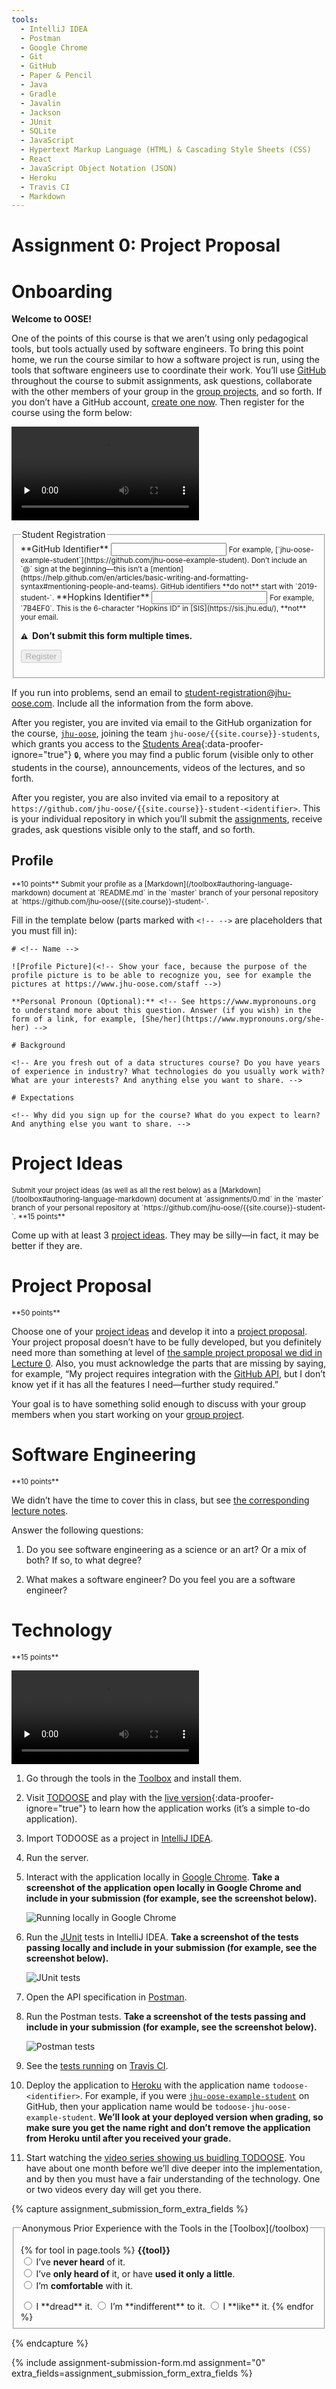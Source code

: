 ```yaml
---
tools:
  - IntelliJ IDEA
  - Postman
  - Google Chrome
  - Git
  - GitHub
  - Paper & Pencil
  - Java
  - Gradle
  - Javalin
  - Jackson
  - JUnit
  - SQLite
  - JavaScript
  - Hypertext Markup Language (HTML) & Cascading Style Sheets (CSS)
  - React
  - JavaScript Object Notation (JSON)
  - Heroku
  - Travis CI
  - Markdown
---
```


# Assignment 0: Project Proposal

# Onboarding

**Welcome to OOSE!**

One of the points of this course is that we aren’t using only pedagogical tools, but tools actually used by software engineers. To bring this point home, we run the course similar to how a software project is run, using the tools that software engineers use to coordinate their work. You’ll use [GitHub](https://github.com) throughout the course to submit assignments, ask questions, collaborate with the other members of your group in the [group projects](/group-projects), and so forth. If you don’t have a GitHub account, [create one now](https://github.com/join). Then register for the course using the form below:

<video src="https://archive.org/download/jhu-oose/onboarding-and-assignment-submission.mp4" controls preload="none"></video>

<form method="POST" action="https://roboose.herokuapp.com/roboose/students">
<fieldset markdown="1">

<legend>Student Registration</legend>

<label>
**GitHub Identifier**  
<input type="text" name="github" required pattern="[A-Za-z0-9][A-Za-z0-9-]*[A-Za-z0-9]">  
</label>
<small>
For example, [`jhu-oose-example-student`](https://github.com/jhu-oose-example-student).  
Don’t include an `@` sign at the beginning—this isn’t a [mention](https://help.github.com/en/articles/basic-writing-and-formatting-syntax#mentioning-people-and-teams).  
GitHub identifiers **do not** start with `2019-student-`.  
</small>

<label>
**Hopkins Identifier**  
<input type="text" name="hopkins" required pattern="[0-9A-F]{6}">  
</label>
<small>
For example, `7B4EF0`.  
This is the 6-character “Hopkins ID” in [SIS](https://sis.jhu.edu/), **not** your email.
</small>

**<small>⚠️</small>  Don’t submit this form multiple times.**

<button disabled>Register</button>

</fieldset>
</form>

If you run into problems, send an email to <student-registration@jhu-oose.com>. Include all the information from the form above.

After you register, you are invited via email to the GitHub organization for the course, [`jhu-oose`](https://github.com/jhu-oose), joining the team `jhu-oose/{{site.course}}-students`, which grants you access to the [Students Area](https://github.com/jhu-oose/{{site.course}}-students){:data-proofer-ignore="true"} <small title="You must be a registered student logged into GitHub to see this.">🔒</small>, where you may find a public forum (visible only to other students in the course), announcements, videos of the lectures, and so forth.

After you register, you are also invited via email to a repository at `https://github.com/jhu-oose/{{site.course}}-student-<identifier>`. This is your individual repository in which you’ll submit the [assignments](/#individual-assignments), receive grades, ask questions visible only to the staff, and so forth.

## Profile

<small>
**10 points**
</small>

<small>
Submit your profile as a [Markdown](/toolbox#authoring-language-markdown) document at `README.md` in the `master` branch of your personal repository at `https://github.com/jhu-oose/{{site.course}}-student-<identifier>`.
</small>

Fill in the template below (parts marked with `<!-- -->` are placeholders that you must fill in):

```
# <!-- Name -->

![Profile Picture](<!-- Show your face, because the purpose of the profile picture is to be able to recognize you, see for example the pictures at https://www.jhu-oose.com/staff -->)

**Personal Pronoun (Optional):** <!-- See https://www.mypronouns.org to understand more about this question. Answer (if you wish) in the form of a link, for example, [She/her](https://www.mypronouns.org/she-her) -->

# Background

<!-- Are you fresh out of a data structures course? Do you have years of experience in industry? What technologies do you usually work with? What are your interests? And anything else you want to share. -->

# Expectations

<!-- Why did you sign up for the course? What do you expect to learn? And anything else you want to share. -->
```

# Project Ideas

<small>
Submit your project ideas (as well as all the rest below) as a [Markdown](/toolbox#authoring-language-markdown) document at `assignments/0.md` in the `master` branch of your personal repository at `https://github.com/jhu-oose/{{site.course}}-student-<identifier>`.
</small>

<small>
**15 points**
</small>

Come up with at least 3 [project ideas](/lectures/0#project-ideas). They may be silly—in fact, it may be better if they are.

# Project Proposal

<small>
**50 points**
</small>

Choose one of your [project ideas](#project-ideas) and develop it into a [project proposal](/iterations/0#project-proposal). Your project proposal doesn’t have to be fully developed, but you definitely need more than something at level of [the sample project proposal we did in Lecture 0](/lectures/0#the-project-proposal-we-wrote-together-in-class). Also, you must acknowledge the parts that are missing by saying, for example, “My project requires integration with the [GitHub API](https://developer.github.com/v3/), but I don’t know yet if it has all the features I need—further study required.”

Your goal is to have something solid enough to discuss with your group members when you start working on your [group project](/group-projects).

# Software Engineering

<small>
**10 points**
</small>

We didn’t have the time to cover this in class, but see [the corresponding lecture notes](/lectures/0#welcome-to-oose).

Answer the following questions:

1. Do you see software engineering as a science or an art? Or a mix of both? If so, to what degree?

2. What makes a software engineer? Do you feel you are a software engineer?

# Technology

<small>
**15 points**
</small>

<video src="https://archive.org/download/todoose/todoose--getting-started.mp4" controls preload="none"></video>

1. Go through the tools in the [Toolbox](/toolbox) and install them.

2. Visit [TODOOSE](https://github.com/jhu-oose/todoose) and play with the [live version](https://todoose.herokuapp.com){:data-proofer-ignore="true"} to learn how the application works (it’s a simple to-do application).

3. Import TODOOSE as a project in [IntelliJ IDEA](/toolbox#integrated-development-environmentide-intellijidea).

4. Run the server.

5. Interact with the application locally in [Google Chrome](/toolbox#browser-googlechrome). **Take a screenshot of the application open locally in Google Chrome and include in your submission (for example, see the screenshot below).**

   ![Running locally in Google Chrome](running-locally-in-google-chrome.png)

6. Run the [JUnit](/toolbox#testing-framework-junit) tests in IntelliJ IDEA. **Take a screenshot of the tests passing locally and include in your submission (for example, see the screenshot below).**

   ![JUnit tests](junit-tests.png)

7. Open the API specification in [Postman](/toolbox#application-programming-interfaceapi-development-environmentade-postman).

8. Run the Postman tests. **Take a screenshot of the tests passing and include in your submission (for example, see the screenshot below).**

   ![Postman tests](postman-tests.png)

9. See the [tests running](https://travis-ci.com/jhu-oose/todoose) on [Travis CI](/toolbox#continuous-integrationci-server-travisci).

10. Deploy the application to [Heroku](/toolbox#platform-heroku) with the application name `todoose-<identifier>`. For example, if you were [`jhu-oose-example-student`](https://github.com/jhu-oose-example-student) on GitHub, then your application name would be `todoose-jhu-oose-example-student`. **We’ll look at your deployed version when grading, so make sure you get the name right and don’t remove the application from Heroku until after you received your grade.**

11. Start watching the [video series showing us buidling TODOOSE](/todoose). You have about one month before we’ll dive deeper into the implementation, and by then you must have a fair understanding of the technology. One or two videos every day will get you there.

{% capture assignment_submission_form_extra_fields %}

<fieldset markdown="1">

<legend markdown="1">Anonymous Prior Experience with the Tools in the [Toolbox](/toolbox)</legend>

{% for tool in page.tools %}
**{{tool}}**  
<label>
<input type="radio" name="feedback[toolbox][{{ tool | slugify }}][experience]" value="never-heard" required>
I’ve **never heard** of it.
</label>  
<label>
<input type="radio" name="feedback[toolbox][{{ tool | slugify }}][experience]" value="heard-of" required>
I’ve **only heard of** it, or have **used it only a little**.
</label>  
<label>
<input type="radio" name="feedback[toolbox][{{ tool | slugify }}][experience]" value="comfortable" required>
I’m **comfortable** with it.
</label>

<label>
<input type="radio" name="feedback[toolbox][{{ tool | slugify }}][taste]" value="dread" required>
I **dread** it.
</label>  
<label>
<input type="radio" name="feedback[toolbox][{{ tool | slugify }}][taste]" value="indifferent" required>
I’m **indifferent** to it.
</label>  
<label>
<input type="radio" name="feedback[toolbox][{{ tool | slugify }}][taste]" value="like" required>
I **like** it.
</label>
{% endfor %}

</fieldset>

{% endcapture %}

{% include assignment-submission-form.md assignment="0" extra_fields=assignment_submission_form_extra_fields %}
